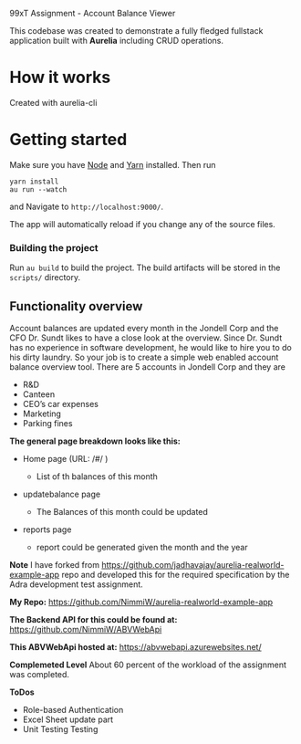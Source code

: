 99xT Assignment - Account Balance Viewer

This codebase was created to demonstrate a fully fledged fullstack application built with **Aurelia** including CRUD operations.



# How it works

Created with aurelia-cli

# Getting started

Make sure you have [Node](https://nodejs.org/) and [Yarn](https://yarnpkg.com/) installed. Then run 
```
yarn install
au run --watch
```
and Navigate to `http://localhost:9000/`. 

The app will automatically reload if you change any of the source files.

### Building the project
Run `au build` to build the project. The build artifacts will be stored in the `scripts/` directory.

## Functionality overview

Account balances are updated every month in the Jondell Corp and the CFO Dr. Sundt likes to
have a close look at the overview. Since Dr. Sundt has no experience in software development,
he would like to hire you to do his dirty laundry. So your job is to create a simple web enabled
account balance overview tool. There are 5 accounts in Jondell Corp and they are
- R&D
- Canteen
- CEO’s car expenses
- Marketing
- Parking fines



**The general page breakdown looks like this:**

- Home page (URL: /#/ )
    - List of th balances of this month

- updatebalance page
    - The Balances of this month could be updated

- reports page
    - report could be generated given the month and the year

**Note**
I have forked from  https://github.com/jadhavajay/aurelia-realworld-example-app repo and developed this for the required specification by the Adra development test assignment.

**My Repo:**
https://github.com/NimmiW/aurelia-realworld-example-app

**The Backend API for this could be found at:**
https://github.com/NimmiW/ABVWebApi

**This ABVWebApi hosted at:**
https://abvwebapi.azurewebsites.net/


**Complemeted Level**
About 60 percent of the workload of the assignment was completed.

**ToDos**
- Role-based Authentication
- Excel Sheet update part
- Unit Testing Testing

<br />
